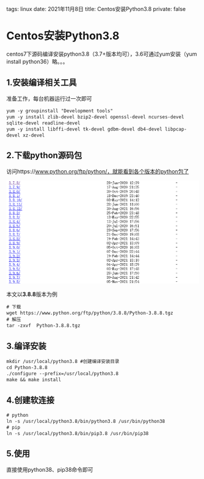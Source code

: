 tags: linux
date: 2021年11月8日
title: Centos安装Python3.8
private: false

# Centos安装Python3.8

centos7下源码编译安装python3.8（3.7+版本均可），3.6可通过yum安装（yum install python36）略。。。

## 1.安装编译相关工具

准备工作，每台机器运行过一次即可

```shell
yum -y groupinstall "Development tools"
yum -y install zlib-devel bzip2-devel openssl-devel ncurses-devel sqlite-devel readline-devel
yum -y install libffi-devel tk-devel gdbm-devel db4-devel libpcap-devel xz-devel
```

## 2.下载python源码包

访问https://www.python.org/ftp/python/，就能看到各个版本的python包了

![image-20211108212857021](image-20211108212857021.png)

本文以**3.8.8**版本为例

```shell
# 下载
wget https://www.python.org/ftp/python/3.8.8/Python-3.8.8.tgz
# 解压
tar -zxvf  Python-3.8.8.tgz
```

## 3.编译安装

```shell
mkdir /usr/local/python3.8 #创建编译安装目录
cd Python-3.8.8
./configure --prefix=/usr/local/python3.8
make && make install
```

## 4.创建软连接

```shell
# python
ln -s /usr/local/python3.8/bin/python3.8 /usr/bin/python38
# pip
ln -s /usr/local/python3.8/bin/pip3.8 /usr/bin/pip38
```

## 5.使用

直接使用python38、pip38命令即可

